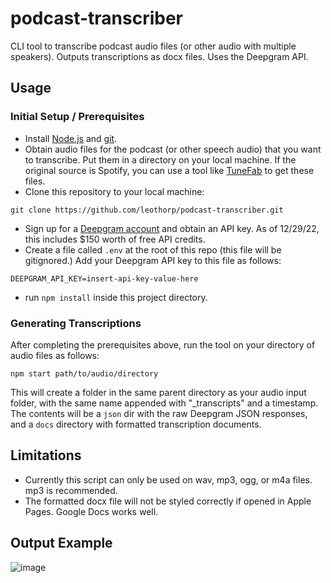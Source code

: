 # podcast-transcriber
CLI tool to transcribe podcast audio files (or other audio with multiple speakers). Outputs transcriptions as docx files. Uses the Deepgram API.

## Usage

### Initial Setup / Prerequisites
* Install [Node.js](https://nodejs.org/en/download/) and [git](https://git-scm.com/download).
* Obtain audio files for the podcast (or other speech audio) that you want to transcribe. Put them in a directory on your local machine. If the original source is Spotify, you can use a tool like [TuneFab](https://www.tunefab.com/) to get these files.
* Clone this repository to your local machine:
```
git clone https://github.com/leothorp/podcast-transcriber.git
```
* Sign up for a [Deepgram account](https://console.deepgram.com/signup) and obtain an API key. As of 12/29/22, this includes $150 worth of free API credits.
* Create a file called `.env` at the root of this repo (this file will be gitignored.)
Add your Deepgram API key to this file as follows:
```
DEEPGRAM_API_KEY=insert-api-key-value-here
```
* run `npm install` inside this project directory.

### Generating Transcriptions
After completing the prerequisites above, run the tool on your directory of audio files as follows:
```
npm start path/to/audio/directory
```
This will create a folder in the same parent directory as your audio input folder, with the same name appended with "_transcripts" and a timestamp. The contents will be a `json` dir with the raw Deepgram JSON responses, and a `docs` directory with formatted transcription documents.

## Limitations
* Currently this script can only be used on wav, mp3, ogg, or m4a files. mp3 is recommended.
* The formatted docx file will not be styled correctly if opened in Apple Pages. Google Docs works well.

## Output Example

![image](https://user-images.githubusercontent.com/12928449/210316882-97b93605-7b9c-483a-8126-6f0595863e92.png)




